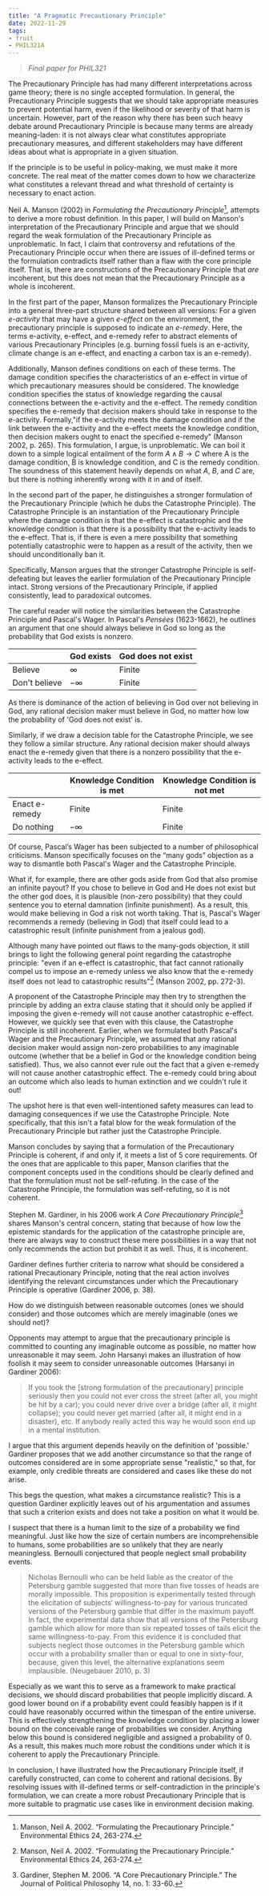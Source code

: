 ```yaml
---
title: "A Pragmatic Precautionary Principle"
date: 2022-11-29
tags:
- fruit
- PHIL321A
---
```


> *Final paper for PHIL321*

The Precautionary Principle has had many different interpretations across game theory; there is no single accepted formulation. In general, the Precautionary Principle suggests that we should take appropriate measures to prevent potential harm, even if the likelihood or severity of that harm is uncertain. However, part of the reason why there has been such heavy debate around Precautionary Principle is because many terms are already meaning-laden: it is not always clear what constitutes appropriate precautionary measures, and different stakeholders may have different ideas about what is appropriate in a given situation.

If the principle is to be useful in policy-making, we must make it more concrete. The real meat of the matter comes down to how we characterize what constitutes a relevant thread and what threshold of certainty is necessary to enact action.

Neil A. Manson (2002) in *Formulating the Precautionary Principle*[^2], attempts to derive a more robust definition. In this paper, I will build on Manson's interpretation of the Precautionary Principle and argue that we should regard the weak formulation of the Precautionary Principle as unproblematic. In fact, I claim that controversy and refutations of the Precautionary Principle occur when there are issues of ill-defined terms or the formulation contradicts itself rather than a flaw with the core principle itself. That is, there are constructions of the Precautionary Principle that *are* incoherent, but this does not mean that the Precautionary Principle as a whole is incoherent.

In the first part of the paper, Manson formalizes the Precautionary Principle into a general three-part structure shared between all versions: For a given *e-activity* that may have a given *e-effect* on the environment, the precautionary principle is supposed to indicate an *e-remedy*. Here, the terms e-activity, e-effect, and e-remedy refer to abstract elements of various Precautionary Principles (e.g. burning fossil fuels is an e-activity, climate change is an e-effect, and enacting a carbon tax is an e-remedy).

Additionally, Manson defines conditions on each of these terms. The damage condition specifies the characteristics of an e-effect in virtue of which precautionary measures should be considered. The knowledge condition specifies the status of knowledge regarding the causal connections between the e-activity and the e-effect. The remedy condition specifies the e-remedy that decision makers should take in response to the e-activity. Formally,"if the e-activity meets the damage condition and if the link between the e-activity and the e-effect meets the knowledge condition, then decision makers ought to enact the specified e-remedy" (Manson 2002, p. 265). This formulation, I argue, is unproblematic. We can boil it down to a simple logical entailment of the form $A \land B \rightarrow C$  where A is the damage condition, B is knowledge condition, and C is the remedy condition. The soundness of this statement heavily depends on what $A$, $B$, and $C$ are, but there is nothing inherently wrong with it in and of itself.

In the second part of the paper, he distinguishes a stronger formulation of the Precautionary Principle (which he dubs the Catastrophe Principle). The Catastrophe Principle is an instantiation of the Precautionary Principle where the damage condition is that the e-effect is catastrophic and the knowledge condition is that there is a possibility that the e-activity leads to the e-effect. That is, if there is even a mere possibility that something potentially catastrophic were to happen as a result of the activity, then we should unconditionally ban it.

Specifically, Manson argues that the stronger Catastrophe Principle is self-defeating but leaves the earlier formulation of the Precautionary Principle intact. Strong versions of the Precautionary Principle, if applied consistently, lead to paradoxical outcomes.

The careful reader will notice the similarities between the Catastrophe Principle and Pascal's Wager. In Pascal's *Pensées* (1623-1662), he outlines an argument that one should always believe in God so long as the probability that God exists is nonzero.

| |God exists|God does not exist|
|--|--|--|
|Believe|$\infty$|Finite|
|Don't believe|$-\infty$|Finite|

As there is dominance of the action of believing in God over not believing in God, any rational decision maker must believe in God, no matter how low the probability of 'God does not exist' is. 

Similarly, if we draw a decision table for the Catastrophe Principle, we see they follow a similar structure. Any rational decision maker should always enact the e-remedy given that there is a nonzero possibility that the e-activity leads to the e-effect.

| |Knowledge Condition is met|Knowledge Condition is not met|
|--|--|--|
|Enact e-remedy|Finite|Finite|
|Do nothing|$-\infty$|Finite|

Of course, Pascal’s Wager has been subjected to a number of philosophical criticisms. Manson specifically focuses on the “many gods” objection as a way to dismantle both Pascal's Wager and the Catastrophe Principle.

What if, for example, there are other gods aside from God that also promise an infinite payout? If you chose to believe in God and He does not exist but the other god does, it is plausible (non-zero possibility) that they could sentence you to eternal damnation (infinite punishment). As a result, this would make believing in God a risk not worth taking. That is, Pascal's Wager recommends a remedy (believing in God) that itself could lead to a catastrophic result (infinite punishment from a jealous god).

Although many have pointed out flaws to the many-gods objection, it still brings to light the following general point regarding the catastrophe principle: "even if an e-effect is catastrophic, that fact cannot rationally compel us to impose an e-remedy unless we also know that the e-remedy itself does not lead to catastrophic results"[^2] (Manson 2002, pp. 272-3).

A proponent of the Catastrophe Principle may then try to strengthen the principle by adding an extra clause stating that it should only be applied if imposing the given e-remedy will not cause another catastrophic e-effect. However, we quickly see that even with this clause, the Catastrophe Principle is still incoherent. Earlier, when we formulated both Pascal's Wager and the Precautionary Principle, we assumed that any rational decision maker would assign non-zero probabilities to any imaginable outcome (whether that be a belief in God or the knowledge condition being satisfied). Thus, we also cannot ever rule out the fact that a given e-remedy will not cause another catastrophic effect. The e-remedy could bring about an outcome which also leads to human extinction and we couldn't rule it out!

The upshot here is that even well-intentioned safety measures can lead to damaging consequences if we use the Catastrophe Principle. Note specifically, that this isn't a fatal blow for the weak formulation of the Precautionary Principle but rather just the Catastrophe Principle. 

Manson concludes by saying that a formulation of the Precautionary Principle is coherent, if and only if, it meets a list of 5 core requirements. Of the ones that are applicable to this paper, Manson clarifies that the component concepts used in the conditions should be clearly defined and that the formulation must not be self-refuting. In the case of the Catastrophe Principle, the formulation was self-refuting, so it is not coherent.

Stephen M. Gardiner, in his 2006 work *A Core Precautionary Principle*[^3] shares Manson's central concern, stating that because of how low the epistemic standards for the application of the catastrophe principle are, there are always way to construct these mere possibilities in a way that not only recommends the action but prohibit it as well. Thus, it is incoherent. 

Gardiner defines further criteria to narrow what should be considered a rational Precautionary Principle, noting that the real action involves identifying the relevant circumstances under which the Precautionary Principle is operative (Gardiner 2006, p. 38).

How do we distinguish between reasonable outcomes (ones we should consider)  and those outcomes which are merely imaginable (ones we should not)?

Opponents may attempt to argue that the precautionary principle is committed to counting any imaginable outcome as possible, no matter how unreasonable it may seem. John Harsanyi makes an illustration of how foolish it may seem to consider unreasonable outcomes (Harsanyi in Gardiner 2006):

> If you took the [strong formulation of the precautionary] principle seriously then you could not ever cross the street (after all, you might be hit by a car); you could never drive over a bridge (after all, it might collapse); you could never get married (after all, it might end in a disaster), etc. If anybody really acted this way he would soon end up in a mental institution.

I argue that this argument depends heavily on the definition of 'possible.' Gardiner proposes that we add another circumstance so that the range of outcomes considered are in some appropriate sense "realistic," so that, for example, only credible threats are considered and cases like these do not arise.

This begs the question, what makes a circumstance realistic? This is a question Gardiner explicitly leaves out of his argumentation and assumes that such a criterion exists and does not take a position on what it would be.

I suspect that there is a human limit to the size of a probability we find meaningful. Just like how the size of certain numbers are incomprehensible to humans, some probabilities are so unlikely that they are nearly meaningless. Bernoulli conjectured that people neglect small probability events.

> Nicholas Bernoulli who can be held liable as the creator of the Petersburg gamble suggested that more than five tosses of heads are morally impossible. This proposition is experimentally tested through the elicitation of subjects‘ willingness-to-pay for various truncated versions of the Petersburg gamble that differ in the maximum payoff. In fact, the experimental data show that all versions of the Petersburg gamble which allow for more than six repeated tosses of tails elicit the same willingness-to-pay. From this evidence it is concluded that subjects neglect those outcomes in the Petersburg gamble which occur with a probability smaller than or equal to one in sixty-four, because, given this level, the alternative explanations seem implausible. (Neugebauer 2010, p. 3)

Especially as we want this to serve as a framework to make practical decisions, we should discard  probabilities that people implicitly discard. A good lower bound on if a probability event could feasibly happen is if it could have reasonably occurred within the timespan of the entire universe. This is effectively strengthening the knowledge condition by placing a lower bound on the conceivable range of probabilities we consider. Anything below this bound is considered negligible and assigned a probability of 0. As a result, this makes much more robust the conditions under which it is coherent to apply the Precautionary Principle.

In conclusion, I have illustrated how the Precautionary Principle itself, if carefully constructed, can come to coherent and rational decisions. By resolving issues with ill-defined terms or self-contradiction in the principle's formulation, we can create a more robust Precautionary Principle that is more suitable to pragmatic use cases like in environment decision making.

[^1]: Pascal, Blaise, 1623-1662. Pascal's Pensées. New York :E.P. Dutton, 1958.
[^2]: Manson, Neil A. 2002. “Formulating the Precautionary Principle.” Environmental Ethics 24, 263-274.
[^3]: Gardiner, Stephen M. 2006. “A Core Precautionary Principle.” The Journal of Political Philosophy 14, no. 1: 33-60.
[^4]: Neugebauer, T. (2010). Moral impossibility in the Petersburg Paradox: a literature survey and experimental evidence.